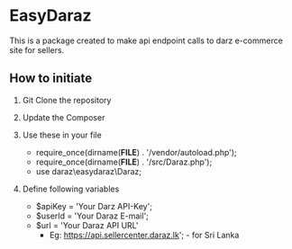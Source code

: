 # EasyDaraz
This is a package created to make api endpoint calls to darz e-commerce site for sellers.

## How to initiate
1. Git Clone the repository
2. Update the Composer
3. Use these in your file

    * require_once(dirname(__FILE__) . '/vendor/autoload.php');
    * require_once(dirname(__FILE__) . '/src/Daraz.php');
    * use daraz\easydaraz\Daraz;

4. Define following variables
    * $apiKey = 'Your Darz API-Key';
    * $userId = 'Your Daraz E-mail';
    * $url = 'Your Daraz API URL'
        * Eg: https://api.sellercenter.daraz.lk';   - for Sri Lanka 
